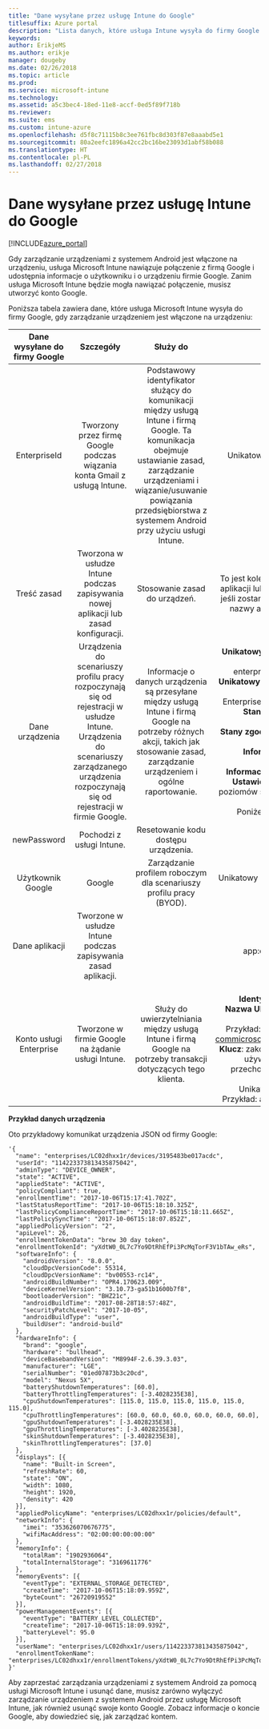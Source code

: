 ```yaml
---
title: "Dane wysyłane przez usługę Intune do Google"
titlesuffix: Azure portal
description: "Lista danych, które usługa Intune wysyła do firmy Google."
keywords: 
author: ErikjeMS
ms.author: erikje
manager: dougeby
ms.date: 02/26/2018
ms.topic: article
ms.prod: 
ms.service: microsoft-intune
ms.technology: 
ms.assetid: a5c3bec4-18ed-11e8-accf-0ed5f89f718b
ms.reviewer: 
ms.suite: ems
ms.custom: intune-azure
ms.openlocfilehash: d5f8c71115b8c3ee761fbc8d303f87e8aaabd5e1
ms.sourcegitcommit: 80a2eefc1896a42cc2bc16be23093d1abf58b088
ms.translationtype: HT
ms.contentlocale: pl-PL
ms.lasthandoff: 02/27/2018
---
```

# <a name="data-intune-sends-to-google"></a>Dane wysyłane przez usługę Intune do Google

[!INCLUDE[azure_portal](./includes/azure_portal.md)]

Gdy zarządzanie urządzeniami z systemem Android jest włączone na urządzeniu, usługa Microsoft Intune nawiązuje połączenie z firmą Google i udostępnia informacje o użytkowniku i o urządzeniu firmie Google. Zanim usługa Microsoft Intune będzie mogła nawiązać połączenie, musisz utworzyć konto Google.

Poniższa tabela zawiera dane, które usługa Microsoft Intune wysyła do firmy Google, gdy zarządzanie urządzeniem jest włączone na urządzeniu:


| Dane wysyłane do firmy Google | Szczegóły | Służy do | Przykład |
|:---:|:---:|:---:|:---:|
| EnterpriseId | Tworzony przez firmę Google podczas wiązania konta Gmail z usługą Intune. | Podstawowy identyfikator służący do komunikacji między usługą Intune i firmą Google.  Ta komunikacja obejmuje ustawianie zasad, zarządzanie urządzeniami i wiązanie/usuwanie powiązania przedsiębiorstwa z systemem Android przy użyciu usługi Intune. | Unikatowy identyfikator, przykładowy format: LC04eik8a6 |
| Treść zasad | Tworzona w usłudze Intune podczas zapisywania nowej aplikacji lub zasad konfiguracji. | Stosowanie zasad do urządzeń. | To jest kolekcja wszystkich skonfigurowanych ustawień zasad aplikacji lub konfiguracji. Może zawierać informacje o kliencie, jeśli zostanie udostępniona jako część zasad, np. nazwy sieci, nazwy aplikacji oraz ustawienia specyficzne dla aplikacji. |
| Dane urządzenia | Urządzenia do scenariuszy profilu pracy rozpoczynają się od rejestracji w usłudze Intune. Urządzenia do scenariuszy zarządzanego urządzenia rozpoczynają się od rejestracji w firmie Google. | Informacje o danych urządzenia są przesyłane między usługą Intune i firmą Google na potrzeby różnych akcji, takich jak stosowanie zasad, zarządzanie urządzeniem i ogólne raportowanie. | **Unikatowy identyfikator reprezentujący nazwę urządzenia.** Przykład: enterprises/LC04ebru7b/devices/3592d971168f9ae4<br>**Unikatowy identyfikator reprezentujący nazwę użytkownika.** Przykład: Enterprises/LC04ebru7b/users/116838519924207449711<br>**Stan urządzenia.** Przykłady: aktywne, wyłączone, aprowizowanie.<br>**Stany zgodności.** Przykłady: ustawienie nieobsługiwane, brak wymaganych aplikacji<br>**Informacje o oprogramowaniu.** Przykłady: wersje oprogramowania i poziom poprawki.<br>**Informacje o sieci.** Przykłady: IMEI, MEID, WifiMacAddress<br>**Ustawienia urządzenia.** Przykłady: informacje na temat poziomów szyfrowania i określenie, czy urządzenie dopuszcza nieznane aplikacje.<br> Poniżej zamieszczono przykładowy komunikat JSON. |
| newPassword | Pochodzi z usługi Intune. | Resetowanie kodu dostępu urządzenia. | Ciąg reprezentujący nowe hasło. |
| Użytkownik Google | Google | Zarządzanie profilem roboczym dla scenariuszy profilu pracy (BYOD). | Unikatowy identyfikator reprezentujący połączone konto Gmail. Przykład: 114223373813435875042 |
| Dane aplikacji | Tworzone w usłudze Intune podczas zapisywania zasad aplikacji. |  | Ciąg nazwy aplikacji. Przykład: app:com.microsoft.windowsintune.companyportal |
| Konto usługi Enterprise | Tworzone w firmie Google na żądanie usługi Intune. | Służy do uwierzytelniania między usługą Intune i firmą Google na potrzeby transakcji dotyczących tego klienta. | Istnieje kilka części:<br> **Identyfikator przedsiębiorstwa**: opisany wcześniej.<br>**Nazwa UPN**: wygenerowana nazwa UPN używana podczas uwierzytelniania w imieniu klienta.<br>Przykład: w49d77900526190e26708c31c9e8a0@pfwp-commicrosoftonedfmdm2.google.com.iam.gserviceaccount.com<br>**Klucz**: zakodowany za pomocą kodowania Base64 obiekt blob używany w żądaniach uwierzytelniania, który jest przechowywany w usłudze w postaci zaszyfrowanej, ale wygląda jak poniżej:<br> Unikatowy identyfikator reprezentujący klucz klienta<br>Przykład: a70d4d53eefbd781ce7ad6a6495c65eb15e74f1f |

**Przykład danych urządzenia**

Oto przykładowy komunikat urządzenia JSON od firmy Google:



```
'{
  "name": "enterprises/LC02dhxx1r/devices/3195483be017acdc",
  "userId": "114223373813435875042",
  "adminType": "DEVICE_OWNER",
  "state": "ACTIVE",
  "appliedState": "ACTIVE",
  "policyCompliant": true,
  "enrollmentTime": "2017-10-06T15:17:41.702Z",
  "lastStatusReportTime": "2017-10-06T15:18:10.325Z",
  "lastPolicyComplianceReportTime": "2017-10-06T15:18:11.665Z",
  "lastPolicySyncTime": "2017-10-06T15:18:07.852Z",
  "appliedPolicyVersion": "2",
  "apiLevel": 26,
  "enrollmentTokenData": "brew 30 day token",
  "enrollmentTokenId": "yXdtW0_0L7c7Yo9DtRhEfPi3PcMqTorF3V1bTAw_eRs",
  "softwareInfo": {
    "androidVersion": "8.0.0",
    "cloudDpcVersionCode": 55314,
    "cloudDpcVersionName": "bv00553-rc14",
    "androidBuildNumber": "OPR4.170623.009",
    "deviceKernelVersion": "3.10.73-ga51b1600b7f8",
    "bootloaderVersion": "BHZ21c",
    "androidBuildTime": "2017-08-28T18:57:48Z",
    "securityPatchLevel": "2017-10-05",
    "androidBuildType": "user",
    "buildUser": "android-build"
  },
  "hardwareInfo": {
    "brand": "google",
    "hardware": "bullhead",
    "deviceBasebandVersion": "M8994F-2.6.39.3.03",
    "manufacturer": "LGE",
    "serialNumber": "01ed07873b3c20cd",
    "model": "Nexus 5X",
    "batteryShutdownTemperatures": [60.0],
    "batteryThrottlingTemperatures": [-3.4028235E38],
    "cpuShutdownTemperatures": [115.0, 115.0, 115.0, 115.0, 115.0, 115.0],
    "cpuThrottlingTemperatures": [60.0, 60.0, 60.0, 60.0, 60.0, 60.0],
    "gpuShutdownTemperatures": [-3.4028235E38],
    "gpuThrottlingTemperatures": [-3.4028235E38],
    "skinShutdownTemperatures": [-3.4028235E38],
    "skinThrottlingTemperatures": [37.0]
  },
  "displays": [{
    "name": "Built-in Screen",
    "refreshRate": 60,
    "state": "ON",
    "width": 1080,
    "height": 1920,
    "density": 420
  }],
  "appliedPolicyName": "enterprises/LC02dhxx1r/policies/default",
  "networkInfo": {
    "imei": "353626070676775",
    "wifiMacAddress": "02:00:00:00:00:00"
  },
  "memoryInfo": {
    "totalRam": "1902936064",
    "totalInternalStorage": "3169611776"
  },
  "memoryEvents": [{
    "eventType": "EXTERNAL_STORAGE_DETECTED",
    "createTime": "2017-10-06T15:18:09.959Z",
    "byteCount": "26720919552"
  }],
  "powerManagementEvents": [{
    "eventType": "BATTERY_LEVEL_COLLECTED",
    "createTime": "2017-10-06T15:18:09.939Z",
    "batteryLevel": 95.0
  }],
  "userName": "enterprises/LC02dhxx1r/users/114223373813435875042",
  "enrollmentTokenName": "enterprises/LC02dhxx1r/enrollmentTokens/yXdtW0_0L7c7Yo9DtRhEfPi3PcMqTorF3V1bTAw_eRs"
}'
```

Aby zaprzestać zarządzania urządzeniami z systemem Android za pomocą usługi Microsoft Intune i usunąć dane, musisz zarówno wyłączyć zarządzanie urządzeniem z systemem Android przez usługę Microsoft Intune, jak również usunąć swoje konto Google. Zobacz informacje o koncie Google, aby dowiedzieć się, jak zarządzać kontem.


